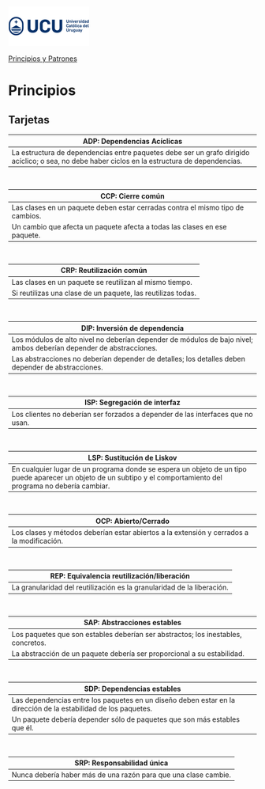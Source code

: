 ![UCU](https://github.com/ucudal/PII_Conceptos_De_POO/raw/master/Assets/logo-ucu.png)

[Principios y Patrones](../../README.md)

# Principios

## Tarjetas

| ADP: Dependencias Acíclicas |
| ---- |
| La estructura de dependencias entre paquetes debe ser un grafo dirigido acíclico; o sea, no debe haber ciclos en la estructura de dependencias. |

<br/>

| CCP: Cierre común |
| ---- |
| Las clases en un paquete deben estar cerradas contra el mismo tipo de cambios. |
| Un cambio que afecta un paquete afecta a todas las clases en ese paquete. |

<br/>

| CRP: Reutilización común |
| ---- |
| Las clases en un paquete se reutilizan al mismo tiempo. |
| Si reutilizas una clase de un paquete, las reutilizas todas. |

<br/>

| DIP: Inversión de dependencia |
| ---- |
| Los módulos de alto nivel no deberían depender de módulos de bajo nivel; ambos deberían depender de abstracciones. |
| Las abstracciones no deberían depender de detalles; los detalles deben depender de abstracciones. |

<br/>

| ISP: Segregación de interfaz |
| ---- |
| Los clientes no deberían ser forzados a depender de las interfaces que no usan. |

<br/>

| LSP: Sustitución de Liskov |
| ---- |
| En cualquier lugar de un programa donde se espera un objeto de un tipo puede aparecer un objeto de un subtipo y el comportamiento del programa no debería cambiar. |

<br/>

| OCP: Abierto/Cerrado |
| ---- |
| Los clases y métodos deberían estar abiertos a la extensión y cerrados a la modificación. |

<br/>

| REP: Equivalencia reutilización/liberación |
| ---- |
| La granularidad del reutilización es la granularidad de la liberación. |

<br/>

| SAP: Abstracciones estables |
| ---- |
| Los paquetes que son estables deberían ser abstractos; los inestables, concretos. |
| La abstracción de un paquete debería ser proporcional a su estabilidad. |

<br/>

| SDP: Dependencias estables |
| ---- |
| Las dependencias entre los paquetes en un diseño deben estar en la dirección de la estabilidad de los paquetes. |
| Un paquete debería depender sólo de paquetes que son más estables que él. |

<br/>

| SRP: Responsabilidad única |
| ---- |
| Nunca debería haber más de una razón para que una clase cambie. |

<br/>

